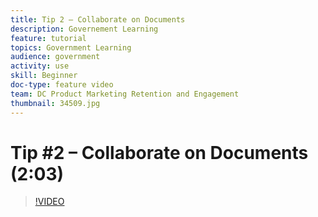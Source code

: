 ```yaml
---
title: Tip 2 – Collaborate on Documents
description: Governement Learning
feature: tutorial
topics: Government Learning
audience: government
activity: use
skill: Beginner
doc-type: feature video
team: DC Product Marketing Retention and Engagement
thumbnail: 34509.jpg
---
```


# Tip #2 – Collaborate on Documents (2:03)

>[!VIDEO](https://video.tv.adobe.com/v/34509)
